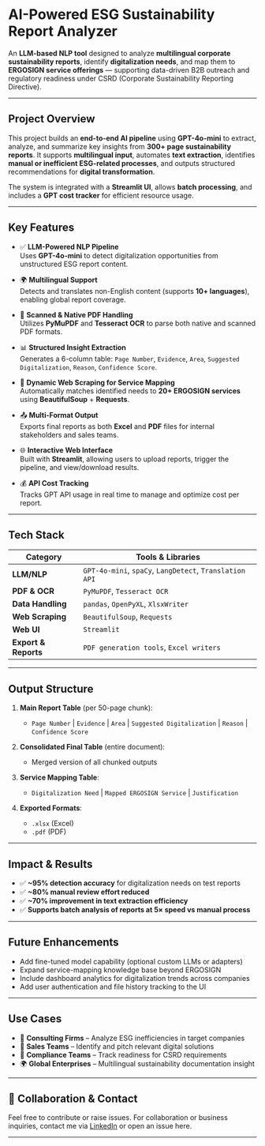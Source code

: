 #  **AI-Powered ESG Sustainability Report Analyzer**

An **LLM-based NLP tool** designed to analyze **multilingual corporate sustainability reports**, identify **digitalization needs**, and map them to **ERGOSIGN service offerings** — supporting data-driven B2B outreach and regulatory readiness under CSRD (Corporate Sustainability Reporting Directive).

---

##  **Project Overview**

This project builds an **end-to-end AI pipeline** using **GPT-4o-mini** to extract, analyze, and summarize key insights from **300+ page sustainability reports**. It supports **multilingual input**, automates **text extraction**, identifies **manual or inefficient ESG-related processes**, and outputs structured recommendations for **digital transformation**.

The system is integrated with a **Streamlit UI**, allows **batch processing**, and includes a **GPT cost tracker** for efficient resource usage.

---

##  **Key Features**

- ✅ **LLM-Powered NLP Pipeline**  
  Uses **GPT-4o-mini** to detect digitalization opportunities from unstructured ESG report content.

- 🌍 **Multilingual Support**  
  Detects and translates non-English content (supports **10+ languages**), enabling global report coverage.

- 🧾 **Scanned & Native PDF Handling**  
  Utilizes **PyMuPDF** and **Tesseract OCR** to parse both native and scanned PDF formats.

- 📊 **Structured Insight Extraction**  
  Generates a 6-column table: `Page Number`, `Evidence`, `Area`, `Suggested Digitalization`, `Reason`, `Confidence Score`.

- 🔄 **Dynamic Web Scraping for Service Mapping**  
  Automatically matches identified needs to **20+ ERGOSIGN services** using **BeautifulSoup** + **Requests**.

- 📤 **Multi-Format Output**  
  Exports final reports as both **Excel** and **PDF** files for internal stakeholders and sales teams.

- 🌐 **Interactive Web Interface**  
  Built with **Streamlit**, allowing users to upload reports, trigger the pipeline, and view/download results.

- 💰 **API Cost Tracking**  
  Tracks GPT API usage in real time to manage and optimize cost per report.

---

##  **Tech Stack**

| Category              | Tools & Libraries                             |
|-----------------------|-----------------------------------------------|
| **LLM/NLP**           | `GPT-4o-mini`, `spaCy`, `LangDetect`, `Translation API` |
| **PDF & OCR**         | `PyMuPDF`, `Tesseract OCR`                    |
| **Data Handling**     | `pandas`, `OpenPyXL`, `XlsxWriter`            |
| **Web Scraping**      | `BeautifulSoup`, `Requests`                   |
| **Web UI**            | `Streamlit`                                   |
| **Export & Reports**  | `PDF generation tools`, `Excel writers`       |

---

##  **Output Structure**

1. **Main Report Table** (per 50-page chunk):
   - `Page Number` | `Evidence` | `Area` | `Suggested Digitalization` | `Reason` | `Confidence Score`

2. **Consolidated Final Table** (entire document):
   - Merged version of all chunked outputs

3. **Service Mapping Table**:
   - `Digitalization Need` | `Mapped ERGOSIGN Service` | `Justification`

4. **Exported Formats**:
   - `.xlsx` (Excel)
   - `.pdf` (PDF)

---

##  **Impact & Results**

- ✅ **~95% detection accuracy** for digitalization needs on test reports  
- ✅ **~80% manual review effort reduced**  
- ✅ **~70% improvement in text extraction efficiency**  
- ✅ **Supports batch analysis of reports at 5× speed vs manual process**

---

##  **Future Enhancements**

- Add fine-tuned model capability (optional custom LLMs or adapters)
- Expand service-mapping knowledge base beyond ERGOSIGN
- Include dashboard analytics for digitalization trends across companies
- Add user authentication and file history tracking to the UI

---

##  **Use Cases**

- 💼 **Consulting Firms** – Analyze ESG inefficiencies in target companies
- 🏢 **Sales Teams** – Identify and pitch relevant digital solutions
- 🧾 **Compliance Teams** – Track readiness for CSRD requirements
- 🌍 **Global Enterprises** – Multilingual sustainability documentation insight

---

## 🤝 **Collaboration & Contact**

Feel free to contribute or raise issues. For collaboration or business inquiries, contact me via [LinkedIn](https://www.linkedin.com/in/mohamed-sahad-m-96b038200/) or open an issue here.

---

